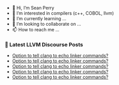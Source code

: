 - 👋 Hi, I’m Sean Perry
- 👀 I’m interested in compilers (c++, COBOL, llvm)
- 🌱 I’m currently learning ...
- 💞️ I’m looking to collaborate on ...
- 📫 How to reach me ...

<!---
s66perry/s66perry is a ✨ special ✨ repository because its `README.md` (this file) appears on your GitHub profile.
You can click the Preview link to take a look at your changes.
--->
### 📕 Latest LLVM Discourse Posts

<!-- DISCOURSE-LLVM:START -->
- [Option to tell clang to echo linker commands?](https://discourse.llvm.org/t/option-to-tell-clang-to-echo-linker-commands/65636#post_9)
- [Option to tell clang to echo linker commands?](https://discourse.llvm.org/t/option-to-tell-clang-to-echo-linker-commands/65636#post_8)
- [Option to tell clang to echo linker commands?](https://discourse.llvm.org/t/option-to-tell-clang-to-echo-linker-commands/65636#post_7)
- [Option to tell clang to echo linker commands?](https://discourse.llvm.org/t/option-to-tell-clang-to-echo-linker-commands/65636#post_6)
- [Option to tell clang to echo linker commands?](https://discourse.llvm.org/t/option-to-tell-clang-to-echo-linker-commands/65636#post_5)
<!-- DISCOURSE-LLVM:END -->

